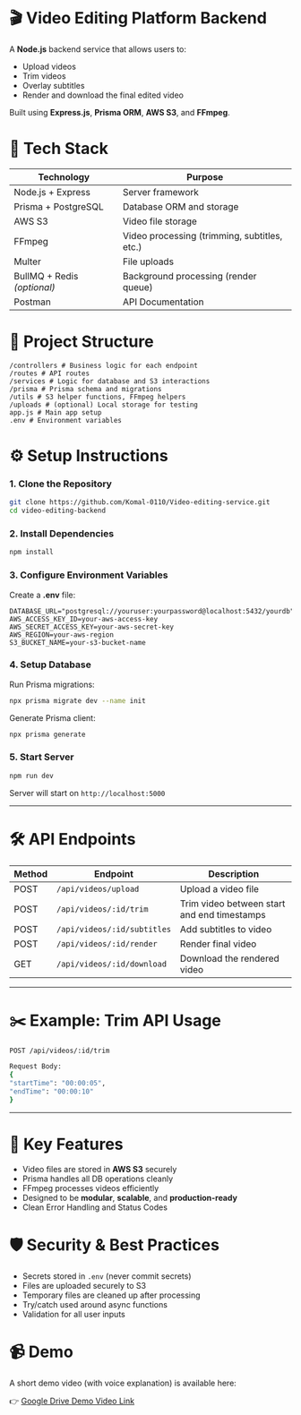 # 🎬 Video Editing Platform Backend

A **Node.js** backend service that allows users to:

- Upload videos
- Trim videos
- Overlay subtitles
- Render and download the final edited video

Built using **Express.js**, **Prisma ORM**, **AWS S3**, and **FFmpeg**.

# 🚀 Tech Stack

| Technology                  | Purpose                                      |
| --------------------------- | -------------------------------------------- |
| Node.js + Express           | Server framework                             |
| Prisma + PostgreSQL         | Database ORM and storage                     |
| AWS S3                      | Video file storage                           |
| FFmpeg                      | Video processing (trimming, subtitles, etc.) |
| Multer                      | File uploads                                 |
| BullMQ + Redis _(optional)_ | Background processing (render queue)         |
| Postman                     | API Documentation                            |

# 📂 Project Structure

```
/controllers # Business logic for each endpoint
/routes # API routes
/services # Logic for database and S3 interactions
/prisma # Prisma schema and migrations
/utils # S3 helper functions, FFmpeg helpers
/uploads # (optional) Local storage for testing
app.js # Main app setup
.env # Environment variables
```

# ⚙️ Setup Instructions

### 1. Clone the Repository

```bash
git clone https://github.com/Komal-0110/Video-editing-service.git
cd video-editing-backend
```

### 2. Install Dependencies

```bash
npm install
```

### 3. Configure Environment Variables

Create a **.env** file:

```env
DATABASE_URL="postgresql://youruser:yourpassword@localhost:5432/yourdb"
AWS_ACCESS_KEY_ID=your-aws-access-key
AWS_SECRET_ACCESS_KEY=your-aws-secret-key
AWS_REGION=your-aws-region
S3_BUCKET_NAME=your-s3-bucket-name
```

### 4. Setup Database

Run Prisma migrations:

```bash
npx prisma migrate dev --name init
```

Generate Prisma client:

```bash
npx prisma generate
```

### 5. Start Server

```bash
npm run dev
```

Server will start on `http://localhost:5000`

---

# 🛠 API Endpoints

| Method | Endpoint                    | Description                                 |
| ------ | --------------------------- | ------------------------------------------- |
| POST   | `/api/videos/upload`        | Upload a video file                         |
| POST   | `/api/videos/:id/trim`      | Trim video between start and end timestamps |
| POST   | `/api/videos/:id/subtitles` | Add subtitles to video                      |
| POST   | `/api/videos/:id/render`    | Render final video                          |
| GET    | `/api/videos/:id/download`  | Download the rendered video                 |

---

# ✂️ Example: Trim API Usage

```bash
POST /api/videos/:id/trim

Request Body:
{
"startTime": "00:00:05",
"endTime": "00:00:10"
}
```

---

# 🧠 Key Features

- Video files are stored in **AWS S3** securely
- Prisma handles all DB operations cleanly
- FFmpeg processes videos efficiently
- Designed to be **modular**, **scalable**, and **production-ready**
- Clean Error Handling and Status Codes

# 🛡️ Security & Best Practices

- Secrets stored in `.env` (never commit secrets)
- Files are uploaded securely to S3
- Temporary files are cleaned up after processing
- Try/catch used around async functions
- Validation for all user inputs

# 📹 Demo

A short demo video (with voice explanation) is available here:

👉 [Google Drive Demo Video Link](https://drive.google.com/file/d/1x25LlX9r0qOuF2sLzDxu2N44ew92WooV/view?usp=drive_link)